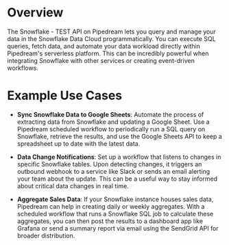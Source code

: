 # Overview

The Snowflake - TEST API on Pipedream lets you query and manage your data in the Snowflake Data Cloud programmatically. You can execute SQL queries, fetch data, and automate your data workload directly within Pipedream's serverless platform. This can be incredibly powerful when integrating Snowflake with other services or creating event-driven workflows.

# Example Use Cases

- **Sync Snowflake Data to Google Sheets**: Automate the process of extracting data from Snowflake and updating a Google Sheet. Use a Pipedream scheduled workflow to periodically run a SQL query on Snowflake, retrieve the results, and use the Google Sheets API to keep a spreadsheet up to date with the latest data.

- **Data Change Notifications**: Set up a workflow that listens to changes in specific Snowflake tables. Upon detecting changes, it triggers an outbound webhook to a service like Slack or sends an email alerting your team about the update. This can be a useful way to stay informed about critical data changes in real time.

- **Aggregate Sales Data**: If your Snowflake instance houses sales data, Pipedream can help in creating daily or weekly aggregates. With a scheduled workflow that runs a Snowflake SQL job to calculate these aggregates, you can then post the results to a dashboard app like Grafana or send a summary report via email using the SendGrid API for broader distribution.

